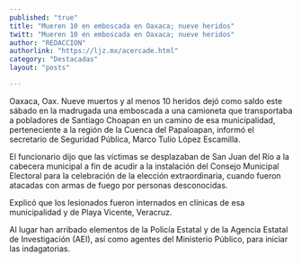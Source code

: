 ```yaml
---
published: "true"
title: "Mueren 10 en emboscada en Oaxaca; nueve heridos"
twitt: "Mueren 10 en emboscada en Oaxaca; nueve heridos"
author: "REDACCION"
authorlink: "https://ljz.mx/acercade.html"
category: "Destacadas"
layout: "posts"

---
```



  Oaxaca, Oax. Nueve muertos y al menos 10 heridos dejó como saldo este sábado en la madrugada una emboscada a una camioneta que transportaba a pobladores de Santiago Choapan en un camino de esa municipalidad, perteneciente a la región de la Cuenca del Papaloapan, informó el secretario de Seguridad Pública, Marco Tulio López Escamilla.



  El funcionario dijo que las víctimas se desplazaban de San Juan del Río a la cabecera municipal a fin de acudir a la instalación del Consejo Municipal Electoral para la celebración de la elección extraordinaria, cuando fueron atacadas con armas de fuego por personas desconocidas.



  Explicó que los lesionados fueron internados en clínicas de esa municipalidad y de Playa Vicente, Veracruz.



  Al lugar han arribado elementos de la Policía Estatal y de la Agencia Estatal de Investigación (AEI), así como agentes del Ministerio Público, para iniciar las indagatorias.

